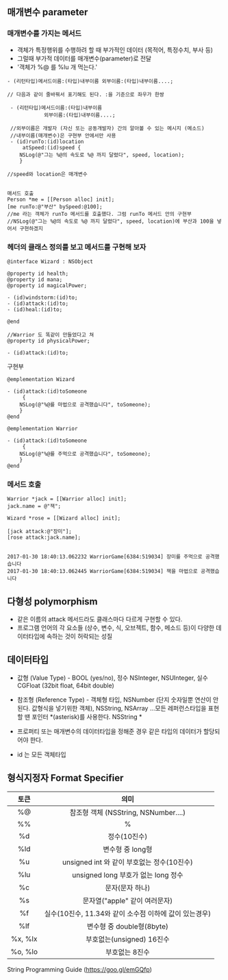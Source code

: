 ## 매개변수 parameter
### 매개변수를 가지는 메서드
- 객체가 특정행위를 수행하려 할 때 부가적인 데이터 (목적어, 특정수치, 부사 등)
- 그럴때 부가적 데이터를 매개변수(parameter)로 전달
- '객체가 %@ 를 %lu 개 먹는다.'

```objc
- (리턴타입)메서드이름:(타입)내부이름 외부이름:(타입)내부이름....;
 
// 다음과 같이 줄바꿔서 표기해도 된다. :을 기준으로 좌우가 한쌍      
  
 - (리턴타입)메서드이름:(타입)내부이름 
            외부이름:(타입)내부이름....;
 
 //외부이름은 개발자 (자신 또는 공동개발자) 간의 알아볼 수 있는 메시지 (메소드)        
 //내부이름(매개변수)은 구현부 안에서만 사용
 - (id)runTo:(id)location 
     atSpeed:(id)speed {
	NSLog(@"그는 %@의 속도로 %@ 까지 달렸다", speed, location);
	}
	
//speed와 location은 매개변수


매서드 호출
Person *me = [[Person alloc] init];
[me runTo:@"부산" bySpeed:@100];
//me 라는 객체가 runTo 메서드를 호출했다. 그럼 runTo 메서드 안의 구현부 
//NSLog(@"그는 %@의 속도로 %@ 까지 달렸다", speed, location)에 부산과 100을 넣어서 구현하겠지

```

### 헤더의 클래스 정의를 보고 메서드를 구현해 보자

```objc
@interface Wizard : NSObject

@property id health;
@property id mana;
@property id magicalPower;

- (id)windstorm:(id)to;
- (id)attack:(id)to;
- (id)heal:(id)to;

@end

//Warrior 도 똑같이 만들었다고 쳐
@property id physicalPower;

- (id)attack:(id)to;
```
구현부

```objc
@emplementation Wizard

- (id)attack:(id)toSomeone
     {
	NSLog(@"%@를 마법으로 공격했습니다", toSomeone);
	}
@end
```

```objc
@emplementation Warrior

- (id)attack:(id)toSomeone 
     {
	NSLog(@"%@를 주먹으로 공격했습니다", toSomeone);
	}
@end
```


###  메서드 호출
```objc
Warrior *jack = [[Warrior alloc] init];
jack.name = @"잭";

Wizard *rose = [[Wizard alloc] init];

[jack attack:@"장미"];
[rose attack:jack.name];


2017-01-30 18:40:13.062232 WarriorGame[6384:519034] 장미를 주먹으로 공격했습니다
2017-01-30 18:40:13.062445 WarriorGame[6384:519034] 잭을 마법으로 공격했습니다

```

## 다형성 polymorphism

- 같은 이름의 attack 메서드라도 클래스마다 다르게 구현할 수 있다.
- 프로그램 언어의 각 요소들 (상수, 변수, 식, 오브젝트, 함수, 메소드 등)이 다양한 데이터타입에 속하는 것이 허락되는 성질

## 데이터타입

- 값형 (Value Type) - BOOL (yes/no), 정수 NSInteger, NSUInteger, 실수 CGFloat (32bit float, 64bit double)
- 참조형 (Reference Type) - 객체형 타입, NSNumber (단지 숫자일뿐 연산이 안된다. 값형식을 넣기위한 객체), NSString, NSArray ...모든 레퍼런스타입을 표현할 땐 포인터 *(asterisk)를 사용한다.  NSString *

- 프로퍼티 또는 매개변수의 데이터타입을 정해준 경우 같은 타입의 데이터가 할당되어야 한다.
- id 는 모든 객체타입

## 형식지정자 Format Specifier
|토큰|의미|
|:---:|:---:|
|%@ | 참조형 객체 (NSString, NSNumber....) |
|%%| %| 
|%d|정수(10진수)|
|%ld| 변수형 중 long형| 
|%u|unsigned int 와 같이 부호없는 정수(10진수)| 
|%lu|unsigned long 부호가 없는 long 정수 |
|%c|문자(문자 하나)| 
| %s|문자열("apple" 같이 여러문자)|
|%f |실수(10진수, 11.34와 같이 소수점 이하에 값이 있는경우)|
|%lf| 변수형 중 double형(8byte)|
|%x, %lx| 부호없는(unsigned) 16진수|
|%o, %lo| 부호없는 8진수|

String Programming Guide (https://goo.gl/emGQfp)
